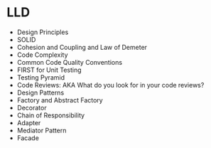 # LLD

* Design Principles
* SOLID
* Cohesion and Coupling and Law of Demeter
* Code Complexity
* Common Code Quality Conventions
* FIRST for Unit Testing
* Testing Pyramid
* Code Reviews: AKA What do you look for in your code reviews?
* Design Patterns
* Factory and Abstract Factory
* Decorator
* Chain of Responsibility
* Adapter
* Mediator Pattern
* Facade
